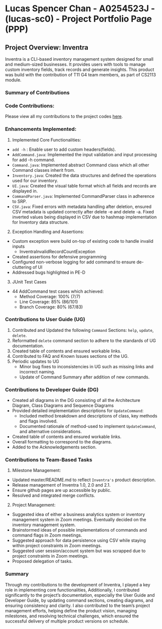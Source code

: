 # Lucas Spencer Chan - A0254523J - (lucas-sc0) - Project Portfolio Page (PPP)

## Project Overview: Inventra  
Inventra is a CLI-based inventory management system designed for small and medium-sized businesses.
It provides users with tools to manage custom inventory fields, track records and generate insights.
This product was build with the contribution of T11 G4 team members, as part of CS2113 module.

### Summary of Contributions
### Code Contributions:
Please view all my contributions to the project codes [here](https://nus-cs2113-ay2425s1.github.io/tp-dashboard/?search=lucas-sc0&breakdown=true&sort=groupTitle%20dsc&sortWithin=title&since=2024-09-20&timeframe=commit&mergegroup=&groupSelect=groupByRepos&checkedFileTypes=docs~functional-code~test-code~other).

### Enhancements Implemented:
1. Implemented Core Functionalities:
* `add -h` : Enable user to add custom headers(fields).
* `AddCommand.java`: Implemented the input validation and input processing for add -h command.
* `Command.java`: Implemented abstract Command class which all other Command classes inherit from.
* `Inventory.java`: Created the data structures and defined the operations used for our inventory.
* `UI.java`: Created the visual table format which all fields and records are displayed in.
* `CommandParser.java`: Implemented CommandParser class in adherence to SRP.
* `CSV.java`: Fixed errors with metadata handling after deletion, ensured CSV metadata is updated correctly after delete -e 
and delete -a. Fixed inverted values being displayed in CSV due to hashmap implementation for Inventory data structure.


2. Exception Handling and Assertions:
* Custom exception were build on-top of existing code to handle invalid inputs
    - InventraInvalidRecordCountException
* Created assertions for defensive programming
* Configured non-verbose logging for add command to ensure de-cluttering of UI
* Addressed bugs highlighted in PE-D 

3. JUnit Test Cases
* 44 AddCommand test cases which achieved:
    * Method Coverage: 100% (7/7)
    * Line Coverage: 85% (86/101)
    * Branch Coverage: 80% (67/83)

### Contributions to User Guide (UG)
1. Contributed and Updated the following `Command` Sections: `help`, `update`, `delete`.
2. Reformatted `delete` command section to adhere to the standards of UG documentation.
3. Created table of contents and ensured workable links.
4. Contributed to FAQ and Known Issues sections of the UG.
5. Periodic updates to UG
    * Minor bug fixes to inconsistencies in UG such as missing links and incorrect naming.
    * Update of Command Summary after addition of new commands.

### Contributions to Developer Guide (DG)
* Created all diagrams in the DG consisting of all the Architecture Diagram, Class Diagrams and Sequence Diagrams
* Provided detailed implementation descriptions for `UpdateCommand`:
  - Included method breakdown and descriptions of class, key methods and flags involved.
  - Documented rationale of method-used to implement `UpdateCommand`, and alternative considerations.
* Created table of contents and ensured workable links.
* Overall formatting to correspond to the diagrams.
* Added to the Acknowledgements section.

### Contributions to Team-Based Tasks
1. Milestone Management:
* Updated master/README.md to reflect `Inventra's` product description.
* Release management of Inventra 1.0, 2.0 and 2.1.
* Ensure github pages are up accessible by public.
* Resolved and integrated merge conflicts.

2. Project Management:
* Suggested idea of either a business analytics system or inventory management system in Zoom meetings. Eventually decided on the inventory management system.
* Brainstormed ideas of possible implementations of commands and command flags in Zoom meetings.
* Suggested approach for data persistence using CSV while staying within project constraints in Zoom meetings.
* Suggested user session/account system but was scrapped due to project constraints in Zoom meetings.
* Proposed delegation of tasks.

### Summary
Through my contributions to the development of Inventra, I played a key role in implementing core functionalities, 
Additionally, I contributed significantly to the project’s documentation, especially the User Guide and 
Developer Guide, by updating command sections, creating diagrams, and ensuring consistency and clarity. 
I also contributed to the team’s project management efforts, helping define the product vision, managing milestones, 
and resolving technical challenges, which ensured the successful delivery of multiple product versions on schedule.



